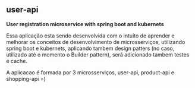 ## user-api
<b>User registration microservice with spring boot and kubernets</b>

Essa aplicação esta sendo desenvolvida com o intuito de aprender e melhorar os conceitos de desenvolvimento de microsserviços, utilizando spring boot e kubernets, aplicando tambem design patters (no caso, utilizado até o momento o Builder pattern), será adicionado tambem testes e cache.

A aplicacao é formada por 3 microsserviços, user-api, product-api e shopping-api
=)
